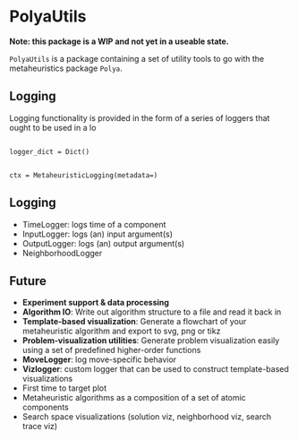 # PolyaUtils

**Note: this package is a WIP and not yet in a useable state.** 

`PolyaUtils` is a package containing a set of utility tools to go with the metaheuristics package `Polya`. 

## Logging
Logging functionality is provided in the form of a series of loggers that ought to be used in a lo

```

logger_dict = Dict()


ctx = MetaheuristicLogging(metadata=)

```



## Logging
- TimeLogger: logs time of a component
- InputLogger: logs (an) input argument(s)
- OutputLogger: logs (an) output argument(s)
- NeighborhoodLogger


## Future
- **Experiment support & data processing**
- **Algorithm IO**: Write out algorithm structure to a file and read it back in
- **Template-based visualization**: Generate a flowchart of your metaheuristic algorithm and export to svg, png or tikz
- **Problem-visualization utilities**: Generate problem visualization easily using a set of predefined higher-order functions
- **MoveLogger**: log move-specific behavior
- **Vizlogger**: custom logger that can be used to construct template-based visualizations
- First time to target plot
- Metaheuristic algorithms as a composition of a set of atomic components
- Search space visualizations (solution viz, neighborhood viz, search trace viz)
